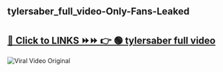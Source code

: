 
 ## tylersaber_full_video-Only-Fans-Leaked

# <h2><a href="https://clipsfans.com/tylersaber_full_video&ref=git">🔗 Click to LINKS ⏩⏩ 👉 🟢 tylersaber full video </a></h2>

<a href="https://clipsfans.com/tylersaber_full_video&ref=git" rel="nofollow" data-target="animated-image.originalLink"><img src="https://i.ibb.co.com/xMMVF88/686577567.gif" alt="Viral Video Original" style="max-width: 100%; display: inline-block;" data-target="animated-image.originalImage"></a>
